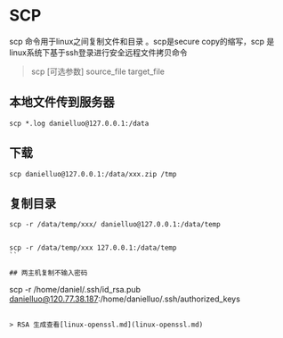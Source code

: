 
# SCP

scp 命令用于linux之间复制文件和目录 。scp是secure copy的缩写，scp 是linux系统下基于ssh登录进行安全远程文件拷贝命令

> scp [可选参数] source_file target_file

## 本地文件传到服务器

```
scp *.log danielluo@127.0.0.1:/data
```


## 下载

```
scp danielluo@127.0.0.1:/data/xxx.zip /tmp
```

## 复制目录

```
scp -r /data/temp/xxx/ danielluo@127.0.0.1:/data/temp


scp -r /data/temp/xxx 127.0.0.1:/data/temp
``

## 两主机复制不输入密码

```
scp -r /home/daniel/.ssh/id_rsa.pub danielluo@120.77.38.187:/home/danielluo/.ssh/authorized_keys
```

> RSA 生成查看[linux-openssl.md](linux-openssl.md)
